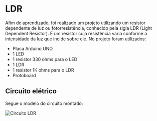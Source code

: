 # LDR

Afim de aprendizado, foi realizado um projeto utilizando um resistor dependente de luz ou fotorresistência, conhecido pela sigla LDR (Light Dependent Resistor). É um resistor cuja resistência varia conforme a intensidade da luz que incide sobre ele.
No projeto foram utilizados:

- Placa Arduino UNO
- 1 LED
- 1 resistor 330 ohms para o LED
- 1 LDR
- 1 resistor 1K ohms para o LDR
- Protoboard

## Circuito elétrico 

Segue o modelo do circuito montado:

![Circuito LDR](https://user-images.githubusercontent.com/91967016/164836617-667be65d-02c0-432a-939c-5b3475399e1d.png)
